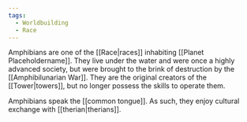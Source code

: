 ```yaml
---
tags:
  - Worldbuilding
  - Race
---
```

Amphibians are one of the [[Race|races]] inhabiting [[Planet Placeholdername]]. They live under the water and were once a highly advanced society, but were brought to the brink of destruction by the [[Amphibilunarian War]]. They are the original creators of the [[Tower|towers]], but no longer possess the skills to operate them.

Amphibians speak the [[common tongue]]. As such, they enjoy cultural exchange with [[therian|therians]].